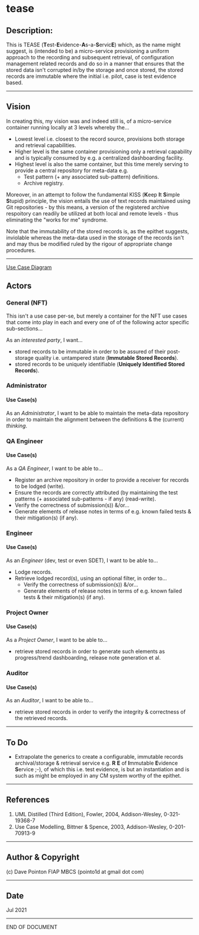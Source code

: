 # tease

## Description:

This is TEASE (**T**est-**E**vidence-**A**s-a-**S**ervic**E**) which, as the name might suggest, is (intended to be) a micro-service provisioning a uniform approach to the recording and subsequent retrieval, of configuration management related records and do so in a manner that ensures that the stored data isn't corrupted in/by the storage and once stored, the stored records are immutable where the initial i.e. pilot, case is test evidence based.

---

## Vision

In creating this, my vision was and indeed still is, of a micro-service container running locally at 3 levels whereby the...
- Lowest level i.e. closest to the record source, provisions both storage and retrieval capabilities.
- Higher level is the same container provisioning only a retrieval capability and is typically consumed by e.g. a centralized dashboarding facility.
- Highest level is also the same container, but this time merely serving to provide a central repository for meta-data e.g. 
    - Test pattern (+ any associated sub-pattern) definitions.
    - Archive registry. 

Moreover, in an attempt to follow the fundamental KISS (**K**eep **I**t **S**imple **S**tupid) principle, the vision entails the use of text records maintained using Git repositories - by this means, a version of the registered archive respoitory can readily be utilized at both local and remote levels - thus eliminating the "works for me" syndrome.

Note that the immutability of the stored records is, as the epithet suggests, inviolable whereas the meta-data used in the storage of the records isn't and may thus be modified ruled by the rigour of appropriate change procedures.

---

[Use Case Diagram](src/model/UML/tease.ucase.violet.html)

## Actors

### General (NFT)

This isn't a use case per-se, but merely a container for the NFT use cases that come into play in each and every one of of the following actor specific sub-sections...

As an _interested party_, I want...

- stored records to be immutable in order to be assured of their post-storage quality i.e. untampered state (**Immutable Stored Records**).
- stored records to be uniquely identifiable (**Uniquely Identified Stored Records**).

### Administrator

#### Use Case(s)

As an _Administrator_, I want to be able to maintain the meta-data repository in order to maintain the alignment between the definitions & the (current) _thinking_.

### QA Engineer

#### Use Case(s)

As a _QA Engineer_,  I want to be able to...
- Register an archive repository in order to provide a receiver for records to be lodged (write).
- Ensure the records are correctly attributed (by maintaining the test patterns (+ associated sub-patterns - if any) (read-write).
- Verify the correctness of submission(s)) &/or...
- Generate elements of release notes in terms of e.g. known failed tests & their mitigation(s) (if any).

### Engineer

#### Use Case(s)

As an _Engineer_ (dev, test or even SDET), I want to be able to...
- Lodge records.
- Retrieve lodged record(s), using an optional filter, in order to...
    - Verify the correctness of submission(s)) &/or...
    - Generate elements of release notes in terms of e.g. known failed tests & their mitigation(s) (if any).

### Project Owner

#### Use Case(s)

As a  _Project  Owner_, I want to be able to...
- retrieve stored records in order to generate such elements as progress/trend dashboarding, release note generation et al.

### Auditor

#### Use Case(s)

As an _Auditor_, I want to be able to...
- retrieve stored records in order to verify the integrity & correctness of the retrieved records.

---

## To Do

- Extrapolate the generics to create a configurable, immutable records archival/storage & retrieval service e.g. **R** **E** of **I**mmutable **E**vidence **S**ervice ;-), of which this i.e. test evidence, is but an instantiation and is such as might be employed in any CM system worthy of the epithet.

---

## References
1. UML Distilled (Third Edition), Fowler, 2004, Addison-Wesley, 0-321-19368-7
2. Use Case Modelling, Bittner & Spence, 2003, Addison-Wesley, 0-201-70913-9


---

## Author & Copyright

(c) Dave Pointon FIAP MBCS (pointo1d at gmail dot com)

---

## Date

Jul 2021

---

END OF DOCUMENT
